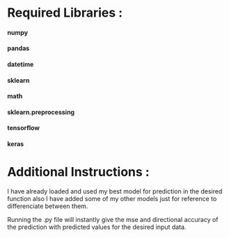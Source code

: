 # Required Libraries :
#### numpy
#### pandas
#### datetime
#### sklearn
#### math
#### sklearn.preprocessing
#### tensorflow
#### keras

# Additional Instructions :
I have already loaded and used my best model for prediction in the desired function also I have added some of my other models just for reference to differenciate between them.

Running the .py file will instantly give the mse and directional accuracy of the prediction with predicted values for the desired input data.
